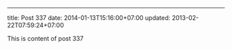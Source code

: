 ---
title: Post 337
date: 2014-01-13T15:16:00+07:00
updated: 2013-02-22T07:59:24+07:00

This is content of post 337